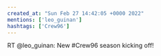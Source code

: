 ```yaml
---
created_at: "Sun Feb 27 14:42:05 +0000 2022"
mentions: ['leo_guinan']
hashtags: ['Crew96']
---
```


RT @leo_guinan: New #Crew96 season kicking off!